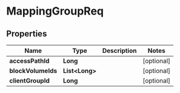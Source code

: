 # MappingGroupReq

## Properties
Name | Type | Description | Notes
------------ | ------------- | ------------- | -------------
**accessPathId** | **Long** |  |  [optional]
**blockVolumeIds** | **List&lt;Long&gt;** |  |  [optional]
**clientGroupId** | **Long** |  |  [optional]
